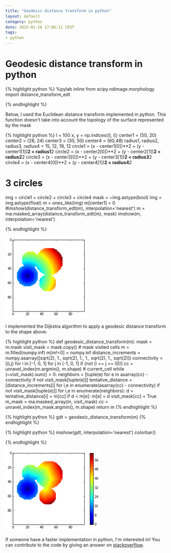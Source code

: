 ```yaml
---
title: "Geodesic distance transform in python"
layout: default
category: python
date: 2015-01-26 17:06:11 CEST
tags:
- python
---
```

# Geodesic distance transform in python


{% highlight python %}
%pylab inline
from scipy.ndimage.morphology import distance_transform_edt

{% endhighlight %}

Below, I used the Euclidean distance transform implemented in python. This
function doesn't take into account the topology of the surface represented by
the mask


{% highlight python %}
l = 100
x, y = np.indices((l, l))
center1 = (50, 20)
center2 = (28, 24)
center3 = (30, 50)
center4 = (60,48)
radius1, radius2, radius3, radius4 = 15, 12, 19, 12
circle1 = (x - center1[0])**2 + (y - center1[1])**2 < radius1**2
circle2 = (x - center2[0])**2 + (y - center2[1])**2 < radius2**2
circle3 = (x - center3[0])**2 + (y - center3[1])**2 < radius3**2
circle4 = (x - center4[0])**2 + (y - center4[1])**2 < radius4**2
# 3 circles
img = circle1 + circle2 + circle3 + circle4
mask = ~img.astype(bool)
img = img.astype(float)
m = ones_like(img)
m[center1] = 0
#imshow(distance_transform_edt(m), interpolation='nearest')
m = ma.masked_array(distance_transform_edt(m), mask)
imshow(m, interpolation='nearest')

{% endhighlight %}

![png](/assets/geodesic_distance_transform_files/geodesic_distance_transform_2_1.png)

I implemented the Dijkstra algorithm to apply a geodesic distance transform to
the shape above:

{% highlight python %}
def geodesic_distance_transform(m):
    mask = m.mask
    visit_mask = mask.copy() # mask visited cells
    m = m.filled(numpy.inf)
    m[m!=0] = numpy.inf
    distance_increments = numpy.asarray([sqrt(2), 1., sqrt(2), 1., 1., sqrt(2), 1., sqrt(2)])
    connectivity = [(i,j) for i in [-1, 0, 1] for j in [-1, 0, 1] if (not (i == j == 0))]
    cc = unravel_index(m.argmin(), m.shape) # current_cell
    while (~visit_mask).sum() > 0:
        neighbors = [tuple(e) for e in asarray(cc) - connectivity 
                     if not visit_mask[tuple(e)]]
        tentative_distance = [distance_increments[i] for i,e in enumerate(asarray(cc) - connectivity) 
                              if not visit_mask[tuple(e)]]
        for i,e in enumerate(neighbors):
            d = tentative_distance[i] + m[cc]
            if d < m[e]:
                m[e] = d
        visit_mask[cc] = True
        m_mask = ma.masked_array(m, visit_mask)
        cc = unravel_index(m_mask.argmin(), m.shape)
    return m
{% endhighlight %}

{% highlight python %}
gdt = geodesic_distance_transform(m)
{% endhighlight %}



{% highlight python %}
imshow(gdt, interpolation='nearest')
colorbar()

{% endhighlight %}

![png](/assets/geodesic_distance_transform_files/geodesic_distance_transform_6_1.png)

If someone have a faster implementation in python, I'm interested in!
You can contribute to the code by giving an answer on [stackoverflow](http://stackoverflow.com/questions/28187867/geodesic-distance-transform-in-python).
